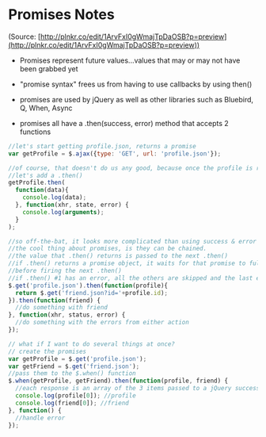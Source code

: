 # Promises Notes

(Source: [http://plnkr.co/edit/1ArvFxI0gWmajTpDaOSB?p=preview](http://plnkr.co/edit/1ArvFxI0gWmajTpDaOSB?p=preview))

* Promises represent future values...values that may or may not have been grabbed yet

* "promise syntax" frees us from having to use callbacks by using then()

* promises are used by jQuery as well as other libraries such as Bluebird, Q, When, Async

* promises all have a .then(success, error) method that accepts 2 functions

```javascript
//let's start getting profile.json, returns a promise
var getProfile = $.ajax({type: 'GET', url: 'profile.json'});

//of course, that doesn't do us any good, because once the profile is received, nothing happens
//let's add a .then()
getProfile.then(
  function(data){
    console.log(data);
  }, function(xhr, state, error) {
    console.log(arguments);
  }
);

//so off-the-bat, it looks more complicated than using success & error
//the cool thing about promises, is they can be chained.  
//the value that .then() returns is passed to the next .then()
//if .then() returns a promise object, it waits for that promise to fulfill
//before firing the next .then()
//if .then() #1 has an error, all the others are skipped and the last error function receives the error
$.get('profile.json').then(function(profile){
  return $.get('friend.json?id='+profile.id);
}).then(function(friend) {
  //do something with friend
}, function(xhr, status, error) {
  //do something with the errors from either action
});

// what if I want to do several things at once?
// create the promises
var getProfile = $.get('profile.json');
var getFriend = $.get('friend.json');
//pass them to the $.when() function
$.when(getProfile, getFriend).then(function(profile, friend) {
  //each response is an array of the 3 items passed to a jQuery success: [data, status, xhr]
  console.log(profile[0]); //profile
  console.log(friend[0]); //friend
}, function() {
  //handle error
});
```
